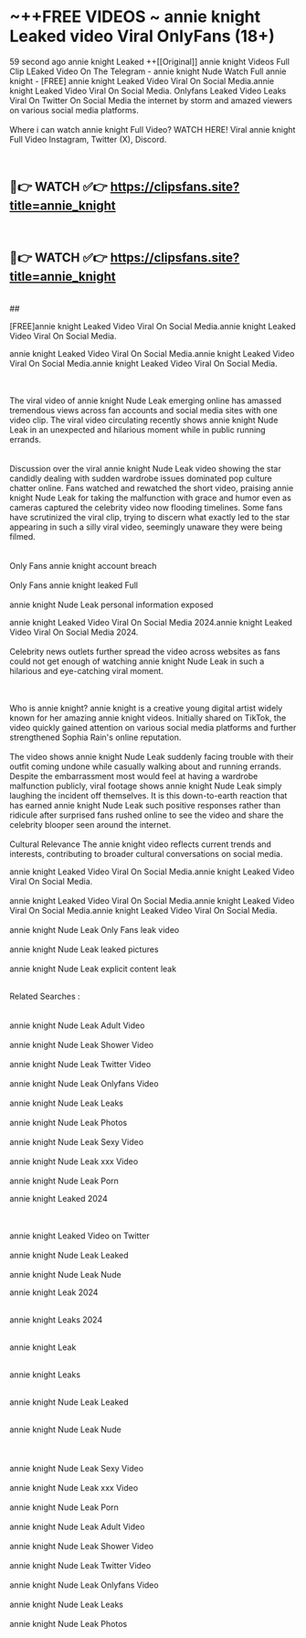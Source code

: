 # ~++FREE VIDEOS ~ annie knight Leaked video Viral OnlyFans (18+)<br>


59 second ago annie knight Leaked ++[[Original]] annie knight Videos Full Clip LEaked Video On The Telegram  - annie knight Nude  Watch Full annie knight - [FREE] annie knight Leaked Video Viral On Social Media.annie knight Leaked Video Viral On Social Media.   Onlyfans Leaked Video Leaks Viral On Twitter On Social Media the internet by storm and amazed viewers on various social media platforms. <br><br>
Where i can watch annie knight Full Video? WATCH HERE! Viral annie knight Full Video Instagram, Twitter (X), Discord. <br>


 <br>

##  🔴👉 WATCH ✅👉  <a href="https://clipsfans.site?title=annie_knight&ref=git">https://clipsfans.site?title=annie_knight</a> <br>
  <br>

##  🔴👉 WATCH ✅👉  <a href="https://clipsfans.site?title=annie_knight&ref=git">https://clipsfans.site?title=annie_knight</a> <br>
  <br>
  ##



[FREE]annie knight Leaked Video Viral On Social Media.annie knight Leaked Video Viral On Social Media. <br>

annie knight Leaked Video Viral On Social Media.annie knight Leaked Video Viral On Social Media.annie knight Leaked Video Viral On Social Media. <br>


  <br>

  <br>
The viral video of annie knight Nude Leak emerging online has amassed tremendous views across fan accounts and social media sites with one video clip. The viral video circulating recently shows annie knight Nude Leak in an unexpected and hilarious moment while in public running errands.<br>
<br>


<br>
Discussion over the viral annie knight Nude Leak video showing the star candidly dealing with sudden wardrobe issues dominated pop culture chatter online. Fans watched and rewatched the short video, praising annie knight Nude Leak for taking the malfunction with grace and humor even as cameras captured the celebrity video now flooding timelines. Some fans have scrutinized the viral clip, trying to discern what exactly led to the star appearing in such a silly viral video, seemingly unaware they were being filmed.<br>
<br>
<br> 
Only Fans annie knight account breach<br>
<br>
Only Fans annie knight leaked Full <br>
<br>
annie knight Nude Leak personal information exposed<br>

annie knight Leaked Video Viral On Social Media 2024.annie knight Leaked Video Viral On Social Media 2024. <br>
<br>
Celebrity news outlets further spread the video across websites as fans could not get enough of watching annie knight Nude Leak in such a hilarious and eye-catching viral moment.<br>
<br>

<br>
Who is annie knight? annie knight is a creative young digital artist widely known for her amazing annie knight videos. Initially shared on TikTok, the video quickly gained attention on various social media platforms and further strengthened Sophia Rain's online reputation.<br>
<br>
The video shows annie knight Nude Leak suddenly facing trouble with their outfit coming undone while casually walking about and running errands. Despite the embarrassment most would feel at having a wardrobe malfunction publicly, viral footage shows annie knight Nude Leak simply laughing the incident off themselves. It is this down-to-earth reaction that has earned annie knight Nude Leak such positive responses rather than ridicule after surprised fans rushed online to see the video and share the celebrity blooper seen around the internet.<br>
<br>
Cultural Relevance The annie knight video reflects current trends and interests, contributing to broader cultural conversations on social media.<br>

annie knight Leaked Video Viral On Social Media.annie knight Leaked Video Viral On Social Media.<br>
<br>
annie knight Leaked Video Viral On Social Media.annie knight Leaked Video Viral On Social Media.annie knight Leaked Video Viral On Social Media.<br>
<br>
annie knight Nude Leak Only Fans leak video<br>
<br>
annie knight Nude Leak leaked pictures<br>
<br>
annie knight Nude Leak explicit content leak<br>


<br>
Related Searches :<br>
<br>

<br>
annie knight Nude Leak Adult Video<br>
<br>
annie knight Nude Leak Shower Video<br>
<br>
annie knight Nude Leak Twitter Video<br>
<br>
annie knight Nude Leak Onlyfans Video<br>
<br>
annie knight Nude Leak Leaks<br>
<br>
annie knight Nude Leak Photos<br>

<br>
annie knight Nude Leak Sexy Video<br>
<br>
annie knight Nude Leak xxx Video<br>
<br>
annie knight Nude Leak Porn<br>

annie knight  Leaked 2024 <br> <br>
<br>

annie knight Leaked Video on Twitter <br>
<br>
annie knight Nude Leak Leaked<br>
<br>
annie knight Nude Leak Nude<br>


annie knight  Leak 2024 <br> <br>



annie knight  Leaks 2024 <br> <br>



 
annie knight  Leak<br> <br>



annie knight  Leaks<br> <br>


annie knight Nude Leak Leaked<br> <br>

annie knight Nude Leak Nude<br> <br>
<br> <br>
annie knight Nude Leak Sexy Video
<br> <br>
annie knight Nude Leak xxx Video
<br> <br>
annie knight Nude Leak Porn
<br> <br>
annie knight Nude Leak Adult Video
<br> <br>
annie knight Nude Leak Shower Video
<br> <br>
annie knight Nude Leak Twitter Video
<br> <br>
annie knight Nude Leak Onlyfans Video
<br> <br>
annie knight Nude Leak Leaks
<br> <br>
annie knight Nude Leak Photos






</p>




 



</p>










